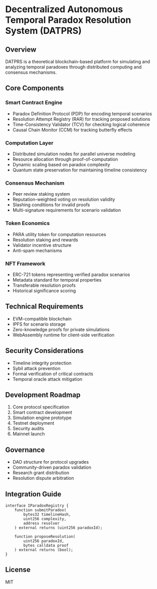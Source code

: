 # Decentralized Autonomous Temporal Paradox Resolution System (DATPRS)

## Overview
DATPRS is a theoretical blockchain-based platform for simulating and analyzing temporal paradoxes through distributed computing and consensus mechanisms.

## Core Components

### Smart Contract Engine
- Paradox Definition Protocol (PDP) for encoding temporal scenarios
- Resolution Attempt Registry (RAR) for tracking proposed solutions
- Time-Consistency Validator (TCV) for checking logical coherence
- Causal Chain Monitor (CCM) for tracking butterfly effects

### Computation Layer
- Distributed simulation nodes for parallel universe modeling
- Resource allocation through proof-of-computation
- Dynamic scaling based on paradox complexity
- Quantum state preservation for maintaining timeline consistency

### Consensus Mechanism
- Peer review staking system
- Reputation-weighted voting on resolution validity
- Slashing conditions for invalid proofs
- Multi-signature requirements for scenario validation

### Token Economics
- PARA utility token for computation resources
- Resolution staking and rewards
- Validator incentive structure
- Anti-spam mechanisms

### NFT Framework
- ERC-721 tokens representing verified paradox scenarios
- Metadata standard for temporal properties
- Transferable resolution proofs
- Historical significance scoring

## Technical Requirements
- EVM-compatible blockchain
- IPFS for scenario storage
- Zero-knowledge proofs for private simulations
- WebAssembly runtime for client-side verification

## Security Considerations
- Timeline integrity protection
- Sybil attack prevention
- Formal verification of critical contracts
- Temporal oracle attack mitigation

## Development Roadmap
1. Core protocol specification
2. Smart contract development
3. Simulation engine prototype
4. Testnet deployment
5. Security audits
6. Mainnet launch

## Governance
- DAO structure for protocol upgrades
- Community-driven paradox validation
- Research grant distribution
- Resolution dispute arbitration

## Integration Guide
```solidity
interface IParadoxRegistry {
    function submitParadox(
        bytes32 timelineHash,
        uint256 complexity,
        address resolver
    ) external returns (uint256 paradoxId);
    
    function proposeResolution(
        uint256 paradoxId,
        bytes calldata proof
    ) external returns (bool);
}
```

## License
MIT
